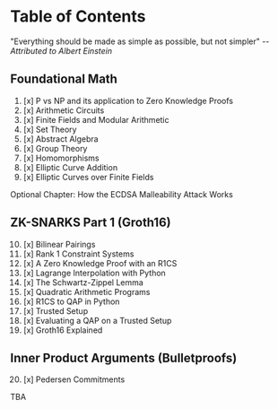 # Table of Contents

"Everything should be made as simple as possible, but not simpler" -- *Attributed to Albert Einstein*

## Foundational Math
1. [x] P vs NP and its application to Zero Knowledge Proofs 
2. [x] Arithmetic Circuits
3. [x] Finite Fields and Modular Arithmetic
4. [x] Set Theory
5. [x] Abstract Algebra
6. [x] Group Theory
7. [x] Homomorphisms
8. [x] Elliptic Curve Addition
9. [x] Elliptic Curves over Finite Fields

Optional Chapter: How the ECDSA Malleability Attack Works

## ZK-SNARKS Part 1 (Groth16)
10. [x] Bilinear Pairings
11. [x] Rank 1 Constraint Systems
12. [x] A Zero Knowledge Proof with an R1CS
13. [x] Lagrange Interpolation with Python
14. [x] The Schwartz-Zippel Lemma
15. [x] Quadratic Arithmetic Programs
16. [x] R1CS to QAP in Python
17. [x] Trusted Setup
18. [x] Evaluating a QAP on a Trusted Setup
19. [x] Groth16 Explained

## Inner Product Arguments (Bulletproofs)
20. [x] Pedersen Commitments

TBA

